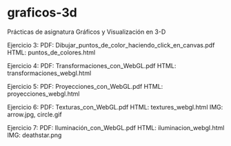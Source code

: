 # graficos-3d
Prácticas de asignatura Gráficos y Visualización en 3-D

Ejercicio 3:
  PDF: Dibujar_puntos_de_color_haciendo_click_en_canvas.pdf
  HTML: puntos_de_colores.html
  
Ejercicio 4:
  PDF: Transformaciones_con_WebGL.pdf
  HTML: transformaciones_webgl.html
  
Ejercicio 5:
  PDF: Proyecciones_con_WebGL.pdf
  HTML: proyecciones_webgl.html
  
Ejercicio 6:
  PDF: Texturas_con_WebGL.pdf
  HTML: textures_webgl.html
  IMG: arrow.jpg, circle.gif
  
Ejercicio 7:
  PDF: Iluminación_con_WebGL.pdf
  HTML: iluminacion_webgl.html
  IMG: deathstar.png
